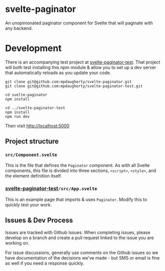 # svelte-paginator

An unopinionated paginator component for Svelte that will paginate with any backend.

# Development

There is an accompanying test project at [svelte-paginator-test](https://github.com/mpdaugherty/svelte-paginator-test). That project will both test installing this npm module & allow you to set up a dev server that automatically reloads as you update your code.

```shell
git clone git@github.com:mpdaugherty/svelte-paginator.git
git clone git@github.com:mpdaugherty/svelte-paginator-test.git

cd svelte-paginator
npm install

cd ../svelte-paginator-test
npm install
npm run dev
```

Then visit [http://localhost:5000](http://localhost:5000)

## Project structure

### `src/Component.svelte`

This is the file that defines the `Paginator` component. As with all Svelte components, this file is divided into three sections, `<script>`, `<style>`, and the element definition itself.

### [svelte-paginator-test](https://github.com/mpdaugherty/svelte-paginator-test)`/src/App.svelte`

This is an example page that imports & uses `Paginator`. Modify this to quickly test your work.

## Issues & Dev Process

Issues are tracked with Github Issues. When completing issues, please develop on a branch and create a pull request linked to the issue you are working on.

For issue discussions, generally use comments on the Github issues so we have documentation of the decisions we've made - but SMS or email is fine as well if you need a response quickly.

